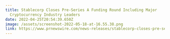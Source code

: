 ```yaml
---
title: Stablecorp Closes Pre-Series A Funding Round Including Major
  Cryptocurrency Industry Leaders
date: 2022-04-25T20:54:39.650Z
image: /assets/screenshot-2022-05-18-at-16.55.38.png
link: https://www.prnewswire.com/news-releases/stablecorp-closes-pre-series-a-funding-round-including-major-cryptocurrency-industry-leaders-301531580.html
---
```

